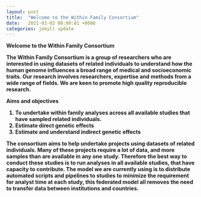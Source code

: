 ```yaml
---
layout: post
title:  "Welcome to the Within Family Consortium"
date:   2021-03-02 08:00:01 +0000
categories: jekyll update
---
```

<strong>Welcome to the Within Family Consortium <strong>

The Within Family Consortium is a group of researchers who are interested in using datasets of related individuals to understand how the human genome influences a broad range of medical and socioeconomic traits. Our research involves researchers, expertise and methods from a wide range of fields. We are keen to promote high quality reproducible research. 

**Aims and objectives**

1. To undertake within family analyses across all available studies that have sampled related individuals. 
2. Estimate direct genetic effects
3. Estimate and understand indirect genetic effects

The consortium aims to help undertake projects using datasets of related individuals. Many of these projects require a lot of data, and more samples than are available in any one study. Therefore the best way to conduct these studies is to run analyses in all available studies, that have capacity to contribute. The model we are currently using is to distribute automated scripts and pipelines to studies to minimize the requirement for analyst time at each study, this federated model all removes the need to transfer data between institutions and countries. 

